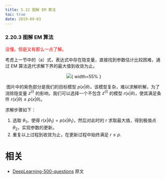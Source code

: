 ```yaml
---
title: 5.12 图解 EM 算法
toc: true
date: 2019-09-03
---
```


### 2.20.3 图解 EM 算法

<span style="color:red;">没懂。但是又有那么一点了解。</span>

考虑上一节中的（a）式，表达式中存在隐变量，直接找到参数估计比较困难，通过 EM 算法迭代求解下界的最大值到收敛为止。

<center>

![](http://images.iterate.site/blog/image/20190722/cHVmkScm7ycC.jpg?imageslim){ width=55% }

</center>


​	图片中的紫色部分是我们的目标模型 $p(x|\theta)$，该模型复杂，难以求解析解，为了消除隐变量 $z^{(i)}$ 的影响，我们可以选择一个不包含 $z^{(i)}$ 的模型 $r(x|\theta)$，使其满足条件 $r(x|\theta) \leqslant p(x|\theta)$。

求解步骤如下：

1. 选取 $\theta_1$，使得 $r(x|\theta_1) = p(x|\theta_1)$，然后对此时的 $r$ 求取最大值，得到极值点 $\theta_2$，实现参数的更新。
1. 重复以上过程到收敛为止，在更新过程中始终满足 $r \leqslant p$.





# 相关

- [DeepLearning-500-questions](https://github.com/scutan90/DeepLearning-500-questions) 原文
